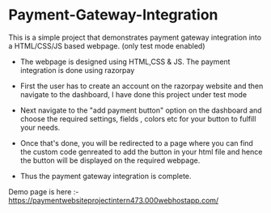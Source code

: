 # Payment-Gateway-Integration

This is a simple project that demonstrates payment gateway integration into a HTML/CSS/JS based webpage. (only test mode enabled)

- The webpage is designed using HTML,CSS & JS. The payment integration is done using razorpay

- First the user has to create an account on the razorpay website and then navigate to the dashboard, I have done this project under test mode

- Next navigate to the "add payment button" option on the dashboard and choose the required settings, fields , colors etc for your button to fulfill your needs.

- Once that's done, you will be redirected to a page where you can find the custom code genreated to add the button in your html file and hence the button will be displayed on the required webpage.

- Thus the payment gateway integration is complete.

Demo page is here :- https://paymentwebsiteprojectintern473.000webhostapp.com/
